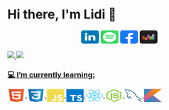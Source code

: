   <h1>Hi there, I'm Lidi 👋</h1>
<div align="center"> 
  <a href="https://www.linkedin.com/in/lidianatd" target="_blank"><img align="center" alt="Logo-Linkedin" title="Lidi's LinkedIn" height="30" width="40" src="https://raw.githubusercontent.com/edent/SuperTinyIcons/master/images/svg/linkedin.svg"></a>
   <a href="https://open.spotify.com/user/lydyanah" target="_blank"><img align="center" alt="Logo-Spotify" title="Lidi's Spotify" height="30" width="40" src="https://raw.githubusercontent.com/edent/SuperTinyIcons/master/images/svg/spotify.svg"></a>
  <a href="https://www.facebook.com/lidianatd" target="_blank"><img align="center" alt="Logo-Facebook" title="Lidi's Facebook" height="30" width="40" src="https://raw.githubusercontent.com/edent/SuperTinyIcons/master/images/svg/facebook.svg"></a>
  <a href="https://www.deezer.com/en/profile/3417683564" target="_blank"><img align="center" alt="Logo-Deezer" title="Lidi's Deezer" height="30" width="40" src="https://raw.githubusercontent.com/edent/SuperTinyIcons/master/images/svg/deezer.svg"></a>

</div>
<br>
<div>
  <a href="https://github.com/lydyanah">
  <img height="180em" src="https://github-readme-stats.vercel.app/api?username=lydyanah&show_icons=true&theme=material-palenight&include_all_commits=true&count_private=true"/>
  <img height="180em" src="https://github-readme-stats.vercel.app/api/top-langs/?username=lydyanah&layout=compact&langs_count=7&theme=material-palenight"/>
</div>
  
  <h3>💻 I’m currently learning: </h3>
<div>
  <img align="center" alt="Logo-HTML" title="HTML" height="30" width="40" src="https://raw.githubusercontent.com/devicons/devicon/master/icons/html5/html5-original.svg">
  <img align="center" alt="Logo-CSS" title="CSS" height="30" width="40" src="https://raw.githubusercontent.com/devicons/devicon/master/icons/css3/css3-original.svg">
  <img align="center" alt="Logo-Js" title="JavaScript" height="30" width="40" src="https://raw.githubusercontent.com/devicons/devicon/master/icons/javascript/javascript-plain.svg">
  <img align="center" alt="Logo-Ts" title="TypeScript" height="30" width="40" src="https://raw.githubusercontent.com/devicons/devicon/master/icons/typescript/typescript-plain.svg">
  <img align="center" alt="Logo-React" title="React" height="30" width="40" src="https://raw.githubusercontent.com/devicons/devicon/master/icons/react/react-original.svg">
  <img align="center" alt="Logo-Node" title="NodeJS" height="30" width="40" src="https://raw.githubusercontent.com/devicons/devicon/master/icons/nodejs/nodejs-original.svg">
  <img align="center" alt="Logo-MySQL" title="MySQL" height="30" width="40" src="https://raw.githubusercontent.com/devicons/devicon/master/icons/mysql/mysql-original.svg">
  <img align="center" alt="Logo-Kotlin" title="Kotlin" height="30" width="40" src="https://raw.githubusercontent.com/devicons/devicon/master/icons/kotlin/kotlin-original.svg">
</div>
